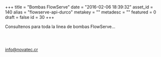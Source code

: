 +++
title = "Bombas FlowServe"
date = "2016-02-06 18:39:32"
asset_id = 140
alias = "flowserve-api-durco"
metakey = ""
metadesc = ""
featured = 0
draft = false
id = 30
+++
<p>Consultenos para toda la linea de bombas FlowServe...</p>
<p><img src="images/noticias/Durco.jpg" alt="" /></p>
<p> </p>
<p><a href="mailto:info@novatec.cr">info@novatec.cr</a></p>
<!--more-->